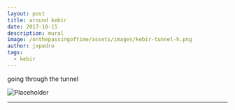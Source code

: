 ```yaml
---
layout: post
title: around kebir
date: 2017-10-15
description: mural
image: /onthepassingoftime/assets/images/kebir-tunnel-h.png
author: jxpedro
tags: 
  - kebir
---
```

<p >going through the tunnel</p>

![Placeholder](/onthepassingoftime/assets/images/kebir-tunnel.jpg)

<p></p>

<hr/>
